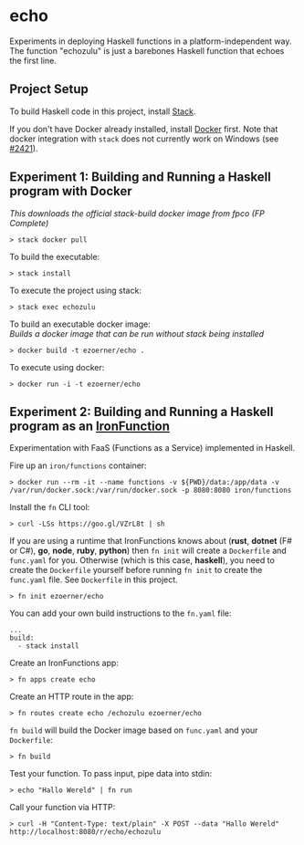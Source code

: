 # echo
Experiments in deploying Haskell functions in a platform-independent way.
The function "echozulu" is just a barebones Haskell function that echoes the first line.

## Project Setup
To build Haskell code in this project, install [Stack](https://docs.haskellstack.org/en/stable/README/).

If you don't have Docker already installed, install [Docker](https://docs.docker.com/engine/installation/) first. Note that docker
integration with `stack` does not currently work on Windows (see [#2421](https://github.com/commercialhaskell/stack/issues/2421)).

## Experiment 1: Building and Running a Haskell program with Docker
_This downloads the official stack-build docker image from fpco (FP Complete)_

    > stack docker pull

To build the executable:

    > stack install

To execute the project using stack:

    > stack exec echozulu

To build an executable docker image:  
_Builds a docker image that can be run without stack being installed_

    > docker build -t ezoerner/echo .

To execute using docker:

    > docker run -i -t ezoerner/echo

## Experiment 2: Building and Running a Haskell program as an [IronFunction](https://github.com/iron-io/functions)
Experimentation with FaaS (Functions as a Service) implemented in Haskell.

Fire up an `iron/functions` container:

    > docker run --rm -it --name functions -v ${PWD}/data:/app/data -v /var/run/docker.sock:/var/run/docker.sock -p 8080:8080 iron/functions

Install the `fn` CLI tool:

    > curl -LSs https://goo.gl/VZrL8t | sh

If you are using a runtime that IronFunctions knows about (**rust**, **dotnet** (F# or C#), **go**, **node**, **ruby**, **python**) then `fn init` will create a `Dockerfile` and `func.yaml` for you. Otherwise (which is this case, **haskell**), you need to create the `Dockerfile` yourself before running `fn init` to create the `func.yaml` file. See `Dockerfile` in this project.

    > fn init ezoerner/echo

You can add your own build instructions to the `fn.yaml` file:

    ...
    build:
      - stack install

Create an IronFunctions app:

    > fn apps create echo

Create an HTTP route in the app:

    > fn routes create echo /echozulu ezoerner/echo

`fn build` will build the Docker image based on `func.yaml` and your `Dockerfile`:

    > fn build

Test your function. To pass input, pipe data into stdin:

    > echo "Hallo Wereld" | fn run

Call your function via HTTP:

    > curl -H "Content-Type: text/plain" -X POST --data "Hallo Wereld" http://localhost:8080/r/echo/echozulu

